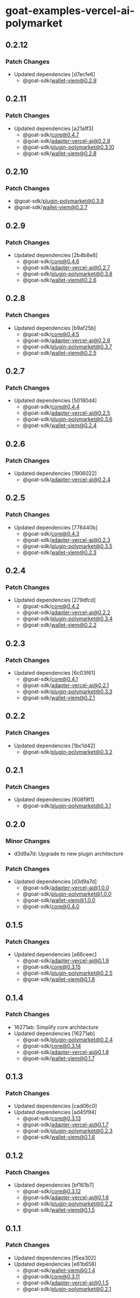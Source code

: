 # goat-examples-vercel-ai-polymarket

## 0.2.12

### Patch Changes

- Updated dependencies [d7ecfe6]
  - @goat-sdk/wallet-viem@0.2.9

## 0.2.11

### Patch Changes

- Updated dependencies [a21a1f3]
  - @goat-sdk/core@0.4.7
  - @goat-sdk/adapter-vercel-ai@0.2.8
  - @goat-sdk/plugin-polymarket@0.3.10
  - @goat-sdk/wallet-viem@0.2.8

## 0.2.10

### Patch Changes

- @goat-sdk/plugin-polymarket@0.3.9
- @goat-sdk/wallet-viem@0.2.7

## 0.2.9

### Patch Changes

- Updated dependencies [2b4b8e8]
  - @goat-sdk/core@0.4.6
  - @goat-sdk/adapter-vercel-ai@0.2.7
  - @goat-sdk/plugin-polymarket@0.3.8
  - @goat-sdk/wallet-viem@0.2.6

## 0.2.8

### Patch Changes

- Updated dependencies [b9af25b]
  - @goat-sdk/core@0.4.5
  - @goat-sdk/adapter-vercel-ai@0.2.6
  - @goat-sdk/plugin-polymarket@0.3.7
  - @goat-sdk/wallet-viem@0.2.5

## 0.2.7

### Patch Changes

- Updated dependencies [50180d4]
  - @goat-sdk/core@0.4.4
  - @goat-sdk/adapter-vercel-ai@0.2.5
  - @goat-sdk/plugin-polymarket@0.3.6
  - @goat-sdk/wallet-viem@0.2.4

## 0.2.6

### Patch Changes

- Updated dependencies [1906022]
  - @goat-sdk/adapter-vercel-ai@0.2.4

## 0.2.5

### Patch Changes

- Updated dependencies [778440b]
  - @goat-sdk/core@0.4.3
  - @goat-sdk/adapter-vercel-ai@0.2.3
  - @goat-sdk/plugin-polymarket@0.3.5
  - @goat-sdk/wallet-viem@0.2.3

## 0.2.4

### Patch Changes

- Updated dependencies [279dfcd]
  - @goat-sdk/core@0.4.2
  - @goat-sdk/adapter-vercel-ai@0.2.2
  - @goat-sdk/plugin-polymarket@0.3.4
  - @goat-sdk/wallet-viem@0.2.2

## 0.2.3

### Patch Changes

- Updated dependencies [6c03f61]
  - @goat-sdk/core@0.4.1
  - @goat-sdk/adapter-vercel-ai@0.2.1
  - @goat-sdk/plugin-polymarket@0.3.3
  - @goat-sdk/wallet-viem@0.2.1

## 0.2.2

### Patch Changes

- Updated dependencies [1bc1d42]
  - @goat-sdk/plugin-polymarket@0.3.2

## 0.2.1

### Patch Changes

- Updated dependencies [608f9f1]
  - @goat-sdk/plugin-polymarket@0.3.1

## 0.2.0

### Minor Changes

- d3d9a7d: Upgrade to new plugin architecture

### Patch Changes

- Updated dependencies [d3d9a7d]
  - @goat-sdk/adapter-vercel-ai@1.0.0
  - @goat-sdk/plugin-polymarket@1.0.0
  - @goat-sdk/wallet-viem@1.0.0
  - @goat-sdk/core@0.4.0

## 0.1.5

### Patch Changes

- Updated dependencies [a66ceec]
  - @goat-sdk/adapter-vercel-ai@0.1.9
  - @goat-sdk/core@0.3.15
  - @goat-sdk/plugin-polymarket@0.2.5
  - @goat-sdk/wallet-viem@0.1.8

## 0.1.4

### Patch Changes

- 16271ab: Simplify core architecture
- Updated dependencies [16271ab]
  - @goat-sdk/plugin-polymarket@0.2.4
  - @goat-sdk/core@0.3.14
  - @goat-sdk/adapter-vercel-ai@0.1.8
  - @goat-sdk/wallet-viem@0.1.7

## 0.1.3

### Patch Changes

- Updated dependencies [cad06c0]
- Updated dependencies [ad45f94]
  - @goat-sdk/core@0.3.13
  - @goat-sdk/adapter-vercel-ai@0.1.7
  - @goat-sdk/plugin-polymarket@0.2.3
  - @goat-sdk/wallet-viem@0.1.6

## 0.1.2

### Patch Changes

- Updated dependencies [bf161b7]
  - @goat-sdk/core@0.3.12
  - @goat-sdk/adapter-vercel-ai@0.1.6
  - @goat-sdk/plugin-polymarket@0.2.2
  - @goat-sdk/wallet-viem@0.1.5

## 0.1.1

### Patch Changes

- Updated dependencies [f5ea302]
- Updated dependencies [e61b658]
  - @goat-sdk/wallet-viem@0.1.4
  - @goat-sdk/core@0.3.11
  - @goat-sdk/adapter-vercel-ai@0.1.5
  - @goat-sdk/plugin-polymarket@0.2.1
